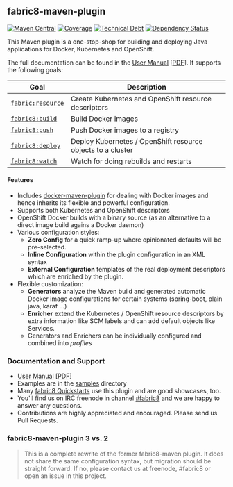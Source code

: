 ## fabric8-maven-plugin

[![Maven Central](https://maven-badges.herokuapp.com/maven-central/io.fabric8/fabric8-maven-plugin/badge.svg?style=flat-square)](https://maven-badges.herokuapp.com/maven-central/io.fabric8/fabric8-maven-plugin/)
[![Coverage](https://img.shields.io/sonar/https/nemo.sonarqube.org/io.fabric8:fabric8-maven-plugin-build/coverage.svg?style=flat-square)](https://sonarqube.com/overview?id=io.fabric8%3Afabric8-maven-plugin-build)
[![Technical Debt](https://img.shields.io/sonar/https/nemo.sonarqube.org/io.fabric8:fabric8-maven-plugin-build/tech_debt.svg?style=flat-square)](https://sonarqube.com/overview?id=io.fabric8%3Afabric8-maven-plugin-build)
[![Dependency Status](https://www.versioneye.com/java/io.fabric8:fabric8-maven-plugin-build/badge?style=flat-square)](https://www.versioneye.com/java/io.fabric8:fabric8-maven-plugin-build/)

This Maven plugin is a one-stop-shop for building and deploying Java
applications for Docker, Kubernetes and OpenShift.

The full documentation can be found in the [User Manual](https://fabric8io.github.com/fabric8-maven-plugin) [[PDF](https://fabric8io.github.io/fabric8-maven-plugin/fabric8-maven-plugin.pdf)]. It supports the following goals:

| Goal                                          | Description                           |
| --------------------------------------------- | ------------------------------------- |
| [`fabric:resource`](https://fabric8io.github.io/fabric8-maven-plugin/#fabric8:resource) | Create Kubernetes and OpenShift resource descriptors |
| [`fabric8:build`](https://fabric8io.github.io/fabric8-maven-plugin/#fabric8:build) | Build Docker images |
| [`fabric8:push`](https://fabric8io.github.io/fabric8-maven-plugin/#fabric8:push) | Push Docker images to a registry  |
| [`fabric8:deploy`](https://fabric8io.github.io/fabric8-maven-plugin/#fabric8:deploy) | Deploy Kubernetes / OpenShift resource objects to a cluster  |
| [`fabric8:watch`](https://fabric8io.github.io/fabric8-maven-plugin/#fabric8:watch) | Watch for doing rebuilds and restarts |

#### Features

* Includes [docker-maven-plugin](https://github.com/fabric8io/docker-maven-plugin) for dealing with Docker images and hence inherits its flexible and powerful configuration.
* Supports both Kubernetes and OpenShift descriptors
* OpenShift Docker builds with a binary source (as an alternative to a direct image build agains a Docker daemon)
* Various configuration styles:
  * **Zero Config** for a quick ramp-up where opinionated defaults will be pre-selected.
  * **Inline Configuration** within the plugin configuration in an XML syntax
  * **External Configuration** templates of the real deployment descriptors which are enriched by the plugin.
* Flexible customization:
  * **Generators** analyze the Maven build and generated automatic Docker image configurations for certain systems (spring-boot, plain java, karaf ...)
  * **Enricher** extend the Kubernetes / OpenShift resource descriptors by extra information like SCM labels and can add default objects like Services.
  * Generators and Enrichers can be individually configured and combined into *profiles*

### Documentation and Support

* [User Manual](https://fabric8io.github.com/fabric8-maven-plugin) [[PDF](https://fabric8io.github.io/fabric8-maven-plugin/fabric8-maven-plugin.pdf)]
* Examples are in the [samples](samples/) directory
* Many [fabric8 Quickstarts](https://github.com/fabric8-quickstarts) use this plugin and are good showcases, too.
* You'll find us on IRC freenode in channel [#fabric8](https://webchat.freenode.net/?channels=fabric8) and we are happy to answer any questions.
* Contributions are highly appreciated and encouraged. Please send us Pull Requests.

### fabric8-maven-plugin 3 vs. 2

> This is a complete rewrite of the former fabric8-maven plugin. It does not share the same configuration syntax,
> but migration should be straight forward. If no, please contact us at freenode, #fabric8 or open an issue in this project.
